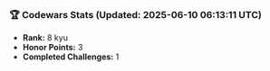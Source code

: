 ### 🏆 Codewars Stats (Updated: 2025-06-10 06:13:11 UTC)

- **Rank:** 8 kyu
- **Honor Points:** 3
- **Completed Challenges:** 1
